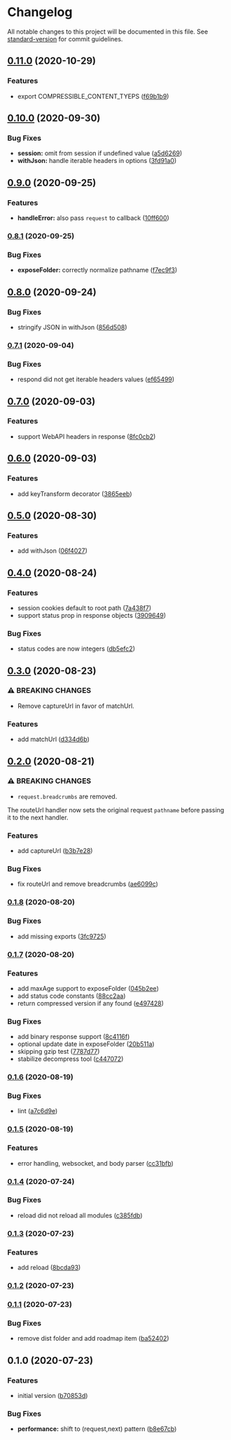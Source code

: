 # Changelog

All notable changes to this project will be documented in this file. See [standard-version](https://github.com/conventional-changelog/standard-version) for commit guidelines.

## [0.11.0](https://github.com/davidbonnet/serware/compare/v0.10.0...v0.11.0) (2020-10-29)


### Features

* export COMPRESSIBLE_CONTENT_TYEPS ([f69b1b9](https://github.com/davidbonnet/serware/commit/f69b1b9797aba1b7928df5cc342e0b8b2e60803d))

## [0.10.0](https://github.com/davidbonnet/serware/compare/v0.9.0...v0.10.0) (2020-09-30)


### Bug Fixes

* **session:** omit from session if undefined value ([a5d6269](https://github.com/davidbonnet/serware/commit/a5d62692e8b06f5efe8888399dd5fb8f2610f2cb))
* **withJson:** handle iterable headers in options ([3fd91a0](https://github.com/davidbonnet/serware/commit/3fd91a04ec85776154e4345999b588bb03beee58))

## [0.9.0](https://github.com/davidbonnet/serware/compare/v0.8.1...v0.9.0) (2020-09-25)


### Features

* **handleError:** also pass `request` to callback ([10ff600](https://github.com/davidbonnet/serware/commit/10ff600362bfacdb56ec2d7e0546060185d128f5))

### [0.8.1](https://github.com/davidbonnet/serware/compare/v0.8.0...v0.8.1) (2020-09-25)


### Bug Fixes

* **exposeFolder:** correctly normalize pathname ([f7ec9f3](https://github.com/davidbonnet/serware/commit/f7ec9f36a0c0f2f3ce561894171f4732b88259be))

## [0.8.0](https://github.com/davidbonnet/serware/compare/v0.7.1...v0.8.0) (2020-09-24)


### Bug Fixes

* stringify JSON in withJson ([856d508](https://github.com/davidbonnet/serware/commit/856d50841ddd9ecd238db8e8b07eb040264d63ea))

### [0.7.1](https://github.com/davidbonnet/serware/compare/v0.7.0...v0.7.1) (2020-09-04)


### Bug Fixes

* respond did not get iterable headers values ([ef65499](https://github.com/davidbonnet/serware/commit/ef65499e86d2007b4d7be7e565d0bc51c2c7a847))

## [0.7.0](https://github.com/davidbonnet/serware/compare/v0.6.0...v0.7.0) (2020-09-03)


### Features

* support WebAPI headers in response ([8fc0cb2](https://github.com/davidbonnet/serware/commit/8fc0cb2f1e73ec0ee04aab0acae6d88646ab4c1e))

## [0.6.0](https://github.com/davidbonnet/serware/compare/v0.5.0...v0.6.0) (2020-09-03)


### Features

* add keyTransform decorator ([3865eeb](https://github.com/davidbonnet/serware/commit/3865eebe9359f0dafb023c2f542250e8b376a3f2))

## [0.5.0](https://github.com/davidbonnet/serware/compare/v0.4.0...v0.5.0) (2020-08-30)


### Features

* add withJson ([06f4027](https://github.com/davidbonnet/serware/commit/06f40275411b0670b5929b66dac8deb8574b04e4))

## [0.4.0](https://github.com/davidbonnet/serware/compare/v0.3.0...v0.4.0) (2020-08-24)


### Features

* session cookies default to root path ([7a438f7](https://github.com/davidbonnet/serware/commit/7a438f749dfd307aed9f56e35e9177f377b2e0b8))
* support status prop in response objects ([3909649](https://github.com/davidbonnet/serware/commit/390964973d0e5616e5bc346bda9609ec4d649089))


### Bug Fixes

* status codes are now integers ([db5efc2](https://github.com/davidbonnet/serware/commit/db5efc2a67dff34793cf8e354a8748e6dc6d0d07))

## [0.3.0](https://github.com/davidbonnet/serware/compare/v0.2.0...v0.3.0) (2020-08-23)


### ⚠ BREAKING CHANGES

* Remove captureUrl in favor of matchUrl.

### Features

* add matchUrl ([d334d6b](https://github.com/davidbonnet/serware/commit/d334d6baf40a3c743b7056b503fbdcf37279895d))

## [0.2.0](https://github.com/davidbonnet/serware/compare/v0.1.8...v0.2.0) (2020-08-21)


### ⚠ BREAKING CHANGES

* `request.breadcrumbs` are removed.

The routeUrl handler now sets the original request `pathname` before
passing it to the next handler.

### Features

* add captureUrl ([b3b7e28](https://github.com/davidbonnet/serware/commit/b3b7e283d6a7d2831a8fdd87225c28079b8392dd))


### Bug Fixes

* fix routeUrl and remove breadcrumbs ([ae6099c](https://github.com/davidbonnet/serware/commit/ae6099cc40d875bba51839c48ba45dae70d5abf4))

### [0.1.8](https://github.com/davidbonnet/serware/compare/v0.1.7...v0.1.8) (2020-08-20)


### Bug Fixes

* add missing exports ([3fc9725](https://github.com/davidbonnet/serware/commit/3fc972548f7af982c9cbf0470682e3526d8b9b86))

### [0.1.7](https://github.com/davidbonnet/serware/compare/v0.1.6...v0.1.7) (2020-08-20)


### Features

* add maxAge support to exposeFolder ([045b2ee](https://github.com/davidbonnet/serware/commit/045b2ee07c0990d120e1b89970a7ba2ff5544107))
* add status code constants ([88cc2aa](https://github.com/davidbonnet/serware/commit/88cc2aaf4b30d4112071c0935c56c14115915831))
* return compressed version if any found ([e497428](https://github.com/davidbonnet/serware/commit/e497428502a93b7386c74a3799f80103035b8e0d))


### Bug Fixes

* add binary response support ([8c4116f](https://github.com/davidbonnet/serware/commit/8c4116fdffffebff32d5b6a3118e0e9f4e541f7a))
* optional update date in exposeFolder ([20b511a](https://github.com/davidbonnet/serware/commit/20b511ac65bc7c47459d9753a8c74ed20c9a311d))
* skipping gzip test ([7787d77](https://github.com/davidbonnet/serware/commit/7787d77cb8302b651602b30a14d40934b583a43c))
* stabilize decompress tool ([c447072](https://github.com/davidbonnet/serware/commit/c447072af01e23e1bfbcf423e6c5b4c6dcd819da))

### [0.1.6](https://github.com/davidbonnet/serware/compare/v0.1.5...v0.1.6) (2020-08-19)


### Bug Fixes

* lint ([a7c6d9e](https://github.com/davidbonnet/serware/commit/a7c6d9efa291839779949df971209ee9b75c1410))

### [0.1.5](https://github.com/davidbonnet/serware/compare/v0.1.4...v0.1.5) (2020-08-19)


### Features

* error handling, websocket, and body parser ([cc31bfb](https://github.com/davidbonnet/serware/commit/cc31bfb68d3aa279dd8da4fe38cee405455f64e9))

### [0.1.4](https://github.com/davidbonnet/serware/compare/v0.1.3...v0.1.4) (2020-07-24)


### Bug Fixes

* reload did not reload all modules ([c385fdb](https://github.com/davidbonnet/serware/commit/c385fdb96bf4fda43d029807917eeb504be44333))

### [0.1.3](https://github.com/davidbonnet/serware/compare/v0.1.2...v0.1.3) (2020-07-23)


### Features

* add reload ([8bcda93](https://github.com/davidbonnet/serware/commit/8bcda93a55a0d7b5ece2be3677f133568ef3fcf4))

### [0.1.2](https://github.com/davidbonnet/serware/compare/v0.1.1...v0.1.2) (2020-07-23)

### [0.1.1](https://github.com/davidbonnet/serware/compare/v0.1.0...v0.1.1) (2020-07-23)


### Bug Fixes

* remove dist folder and add roadmap item ([ba52402](https://github.com/davidbonnet/serware/commit/ba52402c17c29f27a59a25aae6df9a84f0fa8ce8))

## 0.1.0 (2020-07-23)


### Features

* initial version ([b70853d](https://github.com/davidbonnet/serware/commit/b70853d703e48552a1ef8c788382c6b9570478bf))


### Bug Fixes

* **performance:** shift to (request,next) pattern ([b8e67cb](https://github.com/davidbonnet/serware/commit/b8e67cb1361b6b8f4a93fe795f1dad68b8385465))
